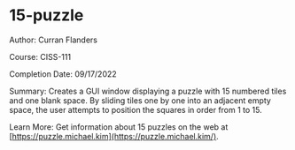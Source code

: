 # 15-puzzle
 
Author: Curran Flanders

Course: CISS-111

Completion Date: 09/17/2022

Summary: Creates a GUI window displaying a puzzle with 15 numbered tiles and one blank space. By sliding tiles one by one into an adjacent empty space, the user attempts to position the squares in order from 1 to 15.

Learn More: Get information about 15 puzzles on the web at [https://puzzle.michael.kim](https://puzzle.michael.kim/). 
